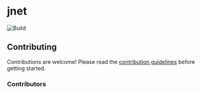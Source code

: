 # jnet

![Build](https://github.com/JeromeWolff/jnet/actions/workflows/gradle-ci.yml/badge.svg)

## Contributing

Contributions are welcome! Please read the [contribution guidelines](CONTRIBUTING.md) before getting started.

### Contributors

<!-- readme: collaborators,contributors -start -->
<!-- readme: collaborators,contributors -end -->
